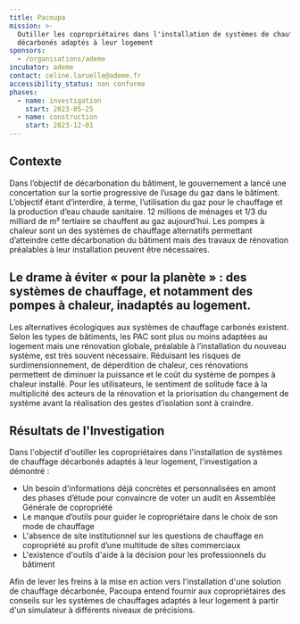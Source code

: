 ```yaml
---
title: Pacoupa
mission: >-
  Outiller les copropriétaires dans l'installation de systèmes de chauffage
  décarbonés adaptés à leur logement 
sponsors:
  - /organisations/ademe
incubator: ademe
contact: celine.laruelle@ademe.fr
accessibility_status: non conforme
phases:
  - name: investigation
    start: 2023-05-25
  - name: construction
    start: 2023-12-01
---
```

## Contexte

Dans l’objectif de décarbonation du bâtiment, le gouvernement a lancé une concertation sur la sortie progressive de l’usage du gaz dans le bâtiment. L’objectif étant d’interdire, à terme, l’utilisation du gaz pour le chauffage et la production d’eau chaude sanitaire. 
12 millions de ménages et 1/3 du milliard de m² tertiaire se chauffent au gaz aujourd’hui.
Les pompes à chaleur sont un des systèmes de chauffage alternatifs permettant d’atteindre cette décarbonation du bâtiment mais des travaux de rénovation préalables à leur installation peuvent être nécessaires. 

## Le drame à éviter « pour la planète » : des systèmes de chauffage, et notamment des pompes à chaleur, inadaptés au logement.

Les alternatives écologiques aux systèmes de chauffage carbonés existent. Selon les types de bâtiments, les PAC sont plus ou moins adaptées au logement mais une rénovation globale, préalable à l’installation du nouveau système, est très souvent nécessaire. Réduisant les risques de surdimensionnement, de déperdition de chaleur, ces rénovations permettent de diminuer la puissance et le coût du système de pompes à chaleur installé. 
Pour les utilisateurs, le sentiment de solitude face à la multiplicité des acteurs de la rénovation et la priorisation du changement de système avant la réalisation des gestes d’isolation sont à craindre. 

## Résultats de l'Investigation

Dans l'objectif d'outiller les copropriétaires dans l'installation de systèmes de chauffage décarbonés adaptés à leur logement, l'investigation a démontré : 
- Un besoin d’informations déjà concrètes et personnalisées en amont des phases d’étude pour convaincre de voter un audit en Assemblée Générale de copropriété
- Le manque d’outils pour guider le copropriétaire dans le choix de son mode de chauffage
- L'absence de site institutionnel sur les questions de chauffage en copropriété au profit d’une multitude de sites commerciaux
- L'existence d'outils d'aide à la décision pour les professionnels du bâtiment

Afin de lever les freins à la mise en action vers l'installation d'une solution de chauffage décarbonée, Pacoupa entend fournir aux copropriétaires des conseils sur les systèmes de chauffages adaptés à leur logement à partir d'un simulateur à différents niveaux de précisions.